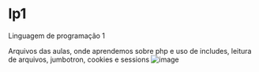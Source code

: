 # lp1
Linguagem de programação 1

Arquivos das aulas, onde aprendemos sobre php e uso de includes, leitura de arquivos, jumbotron, cookies e sessions
![image](https://github.com/GabrielFelipeS/lp1/assets/108304564/3140f31d-3e3b-41d8-9c49-5af24afd7166)
